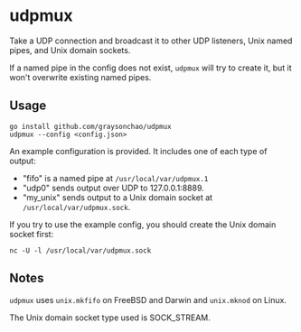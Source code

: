 # udpmux
Take a UDP connection and broadcast it to other UDP listeners, Unix named pipes, and Unix domain sockets.

If a named pipe in the config does not exist, `udpmux` will try to create it,
 but it won't overwrite existing named pipes.

## Usage
    go install github.com/graysonchao/udpmux
    udpmux --config <config.json>

An example configuration is provided. It includes one of each type of output:

* "fifo" is a named pipe at `/usr/local/var/udpmux.1`
* "udp0" sends output over UDP to 127.0.0.1:8889.
* "my_unix" sends output to a Unix domain socket at `/usr/local/var/udpmux.sock`.

If you try to use the example config, you should create the Unix domain socket first:

    nc -U -l /usr/local/var/udpmux.sock

## Notes
`udpmux` uses `unix.mkfifo` on FreeBSD and Darwin and `unix.mknod` on Linux.

The Unix domain socket type used is SOCK_STREAM.
